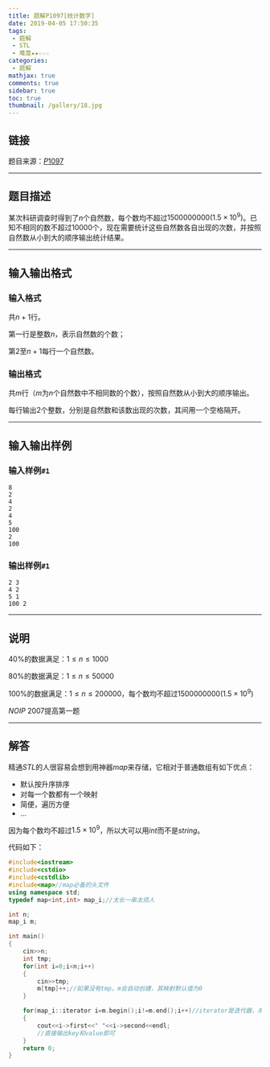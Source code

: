 ```yaml
---
title: 题解P1097[统计数字]
date: 2019-04-05 17:50:35
tags:
 - 题解
 - STL
 - 难度★★☆☆☆
categories:
 - 题解
mathjax: true
comments: true
sidebar: true
toc: true
thumbnail: /gallery/18.jpg
---
```

## 链接

题目来源：<a href="https://www.luogu.org/problemnew/show/P1097" target="_blank">$P1097$</a>
<!-- more -->
---
## 题目描述

某次科研调查时得到了$n$个自然数，每个数均不超过$1500000000(1.5\times10^9)$。已知不相同的数不超过$10000$个，现在需要统计这些自然数各自出现的次数，并按照自然数从小到大的顺序输出统计结果。

---
## 输入输出格式

### 输入格式

共$n+1$行。

第一行是整数$n$，表示自然数的个数；

第$2$至$n+1$每行一个自然数。

### 输出格式

共$m$行（$m$为$n$个自然数中不相同数的个数），按照自然数从小到大的顺序输出。

每行输出$2$个整数，分别是自然数和该数出现的次数，其间用一个空格隔开。

---
## 输入输出样例

### 输入样例`#1`
```
8
2
4
2
4
5
100
2
100
```
### 输出样例`#1`
```
2 3
4 2
5 1
100 2
```

---
## 说明

$40\%$的数据满足：$1≤n≤1000$

$80\%$的数据满足：$1≤n≤50000$

$100\%$的数据满足：$1≤n≤200000$，每个数均不超过$1500000000(1.5\times10^9)$

$NOIP$ $2007$提高第一题

---
## 解答

精通$STL$的人很容易会想到用神器$map$来存储，它相对于普通数组有如下优点：

- 默认按升序排序
- 对每一个数都有一个映射
- 简便，遍历方便
- $\dots$

因为每个数均不超过$1.5\times10^9$，所以大可以用$int$而不是$string$。

代码如下：

```cpp
#include<iostream>
#include<cstdio>
#include<cstdlib>
#include<map>//map必备的头文件
using namespace std;
typedef map<int,int> map_i;//太长一串太烦人

int n;
map_i m;

int main()
{
    cin>>n;
    int tmp;
    for(int i=0;i<n;i++)
    {
        cin>>tmp;
        m[tmp]++;//如果没有tmp，m会自动创建，其映射默认值为0
    }

    for(map_i::iterator i=m.begin();i!=m.end();i++)//iterator是迭代器，用于遍历m
    {
        cout<<i->first<<" "<<i->second<<endl;
        //直接输出key和value即可
    }
    return 0;
}
```